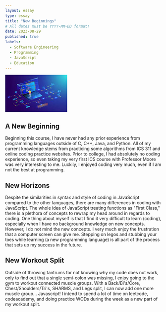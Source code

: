 ```yaml
---
layout: essay
type: essay
title: "New Beginnings"
# All dates must be YYYY-MM-DD format!
date: 2023-08-29
published: true
labels:
  - Software Engineering
  - Programming
  - JavaScript
  - Education
---
```


<img width="200px" class="rounded float-start pe-4" src="../img/SE.jfif">

## A New Beginning
Beginning this course, I have never had any prior experience from programming languages outside of C, C++, Java, and Python. All of my current knowledge stems from practicing some algorithms from ICS 311 and online coding practice websites. Prior to college, I had absolutely no coding experience, so even taking my very first ICS course with Professor Moore was very interesting to me. Luckily, I enjoyed coding very much, even if I am not the best at programming.

## New Horizons
Despite the similarities in syntax and style of coding in JavaScript compared to the other languages, there are many differences in coding with JavaScript. The whole idea of JavaScript treating functions as "First Class," there is a plethora of concepts to rewrap my head around in regards to coding. One thing about myself is that I find it very difficult to learn (coding), especially when I have no background knowledge on new concepts. However, I do not mind the new concepts. I very much enjoy the frustration that a computer screen can give me. Stepping on legos and stubbing your toes while learning (a new programming language) is all part of the process that sets up my success in the future.

## New Workout Split
Outside of throwing tantrums for not knowing why my code does not work, only to find out that a single semi-colon was missing, I enjoy going to the gym to workout connected muscle groups. With a Back/Bi's/Core, Chest/Shoulders/Tri's, SHARMS, and Legs split, I can now add one more muscle group... Javascript! I intend to spend a lot of time on leetcode, codeacademy, and doing practice WODs during the week as a new part of my workout split.
